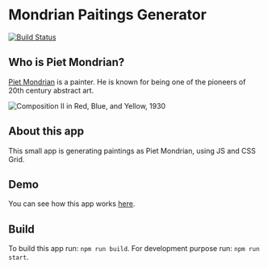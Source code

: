 # Mondrian Paitings Generator

[![Build Status](https://travis-ci.org/matwjablonski/mondrian-generator.svg?branch=master)](https://travis-ci.org/matwjablonski/mondrian-generator)

## Who is Piet Mondrian?

[Piet Mondrian](https://en.wikipedia.org/wiki/Piet_Mondrian) is a painter. He is known for being one of the pioneers of 20th century abstract art.

![Composition II in Red, Blue, and Yellow, 1930](https://en.wikipedia.org/wiki/Piet_Mondrian#/media/File:Piet_Mondriaan,_1930_-_Mondrian_Composition_II_in_Red,_Blue,_and_Yellow.jpg)

## About this app

This small app is generating paintings as Piet Mondrian, using JS and CSS Grid.

## Demo

You can see how this app works [here](https://matwjablonski.github.io/mondrian-generator/).

## Build

To build this app run: `npm run build`. For development purpose run: `npm run start`.
